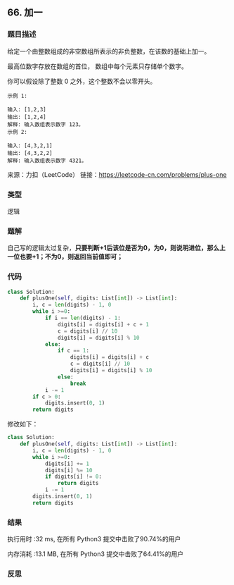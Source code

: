 ## 66. 加一



### 题目描述

给定一个由整数组成的非空数组所表示的非负整数，在该数的基础上加一。

最高位数字存放在数组的首位， 数组中每个元素只存储单个数字。

你可以假设除了整数 0 之外，这个整数不会以零开头。

```
示例 1:

输入: [1,2,3]
输出: [1,2,4]
解释: 输入数组表示数字 123。
示例 2:

输入: [4,3,2,1]
输出: [4,3,2,2]
解释: 输入数组表示数字 4321。
```

来源：力扣（LeetCode）
链接：https://leetcode-cn.com/problems/plus-one



### 类型

逻辑



### 题解

自己写的逻辑太过复杂，**只要判断+1后该位是否为0，为0，则说明进位，那么上一位也要+1；不为0，则返回当前值即可；**



### 代码

```python
class Solution:
    def plusOne(self, digits: List[int]) -> List[int]:
    	i, c = len(digits) - 1, 0
    	while i >=0:
    		if i == len(digits) - 1:
    			digits[i] = digits[i] + c + 1
    			c = digits[i] // 10
    			digits[i] = digits[i] % 10
    		else:
    			if c == 1:
    				digits[i] = digits[i] + c
    				c = digits[i] // 10
    				digits[i] = digits[i] % 10
    			else:
    				break
    		i -= 1
    	if c > 0:
    		digits.insert(0, 1)
    	return digits

```



修改如下：

```python
class Solution:
    def plusOne(self, digits: List[int]) -> List[int]:
    	i, c = len(digits) - 1, 0
    	while i >=0:
    		digits[i] += 1
    		digits[i] %= 10
    		if digits[i] != 0:
    			return digits
    		i -= 1
    	digits.insert(0, 1)
    	return digits
```



### 结果

执行用时 :32 ms, 在所有 Python3 提交中击败了90.74%的用户

内存消耗 :13.1 MB, 在所有 Python3 提交中击败了64.41%的用户



### 反思


